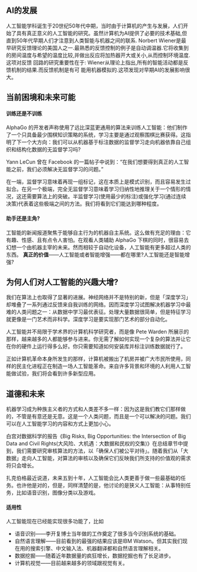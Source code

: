 ## AI的发展
人工智能学科诞生于20世纪50年代中期，当时由于计算机的产生与发展，人们开始了具有真正意义的人工智能的研究。虽然计算机为AI提供了必要的技术基础,但直到50年代早期人们才注意到人类智能与机器之间的联系. Norbert Wiener是最早研究反馈理论的美国人之一.最熟悉的反馈控制的例子是自动调温器.它将收集到的房间温度与希望的温度比较,并做出反应将加热器开大或关小,从而控制环境温度.这项对反馈 回路的研究重要性在于: Wiener从理论上指出,所有的智能活动都是反馈机制的结果.而反馈机制是有可 能用机器模拟的.这项发现对早期AI的发展影响很大。
## 当前困境和未来可能
#### 训练还是不训练
AlphaGo 的开发者声称使用了远比深蓝更通用的算法来训练人工智能：他们制作了一个只具备最少围棋知识策略的系统，学习主要是通过观察围棋比赛获得。这指明了下一个大方向：我们可以从机器基于标注数据的监督学习走向机器依靠自己组织和结构化数据的无监督学习吗?

Yann LeCun 曾在 Facebook 的一篇帖子中说到：“在我们想要得到真正的人工智能之前，我们必须解决无监督学习的问题。”

在一端，监督学习意味着再现一组标记，这在本质上是模式识别，而且容易发生过拟合。在另一个极端，完全无监督学习意味着学习归纳性地推理关于一个情形的情况，这还需要算法上的突破。半监督学习(使用最少的标注)或强化学习(通过连续决策)代表着这些极端之间的方法。我们将看到它们能达到哪种程度。
#### 助手还是主角?
工智能的新闻报道聚焦于能够自主行为的机器自主系统。这么做有充足的理由：它有趣、性感、且有点令人害怕。在观看人类辅助 AlphaGo 下棋的同时，很容易去幻想一个由机器主宰的未来。然而相较于自动化设备，人工智能有更多超过人类的东西。 **真正的价值**——人工智能或者智能增强——都在哪里?人工智能还是智能增强?
## 为何人们对人工智能的兴趣大增?
我们在算法上也取得了显著的进展。神经网络并不是特别的新，但是「深度学习」却堆叠了一系列通过反馈来自我训练的网络。因而深度学习试图解决机器学习中最难的人类问题之一：从数据中学习最优表征。处理大量数据很简单，但是特征学习就更像是一门艺术而非科学。深度学习是要实现那门艺术的部分自动化。

人工智能并不局限于学术界的计算机科学研究者，而是像 Pete Warden 所展示的那样，越来越多的人都能够参与进来。你无需了解如何实现一个复杂的算法并让它在你的硬件上运行得多么好。你只需要知道如何安装库并标注训练数据就行了。

正如计算机革命本身所发生的那样，计算机被搬出了机房并被广大市民所使用，同样的民主化进程正在制造一场人工智能革命。来自许多背景和环境的人利用人工智能做试验，我们将会看到许多新型应用。
## 道德和未来
机器学习成为种族主义者的方式和人类差不多一样：因为这是我们教它们那样做的，不管是有意还是无意。这是一个人类问题，而且是一个可以解决的问题。我们可以在人工智能学习的内容和方式上更加小心。

白宫对数据科学的报告《Big Risks, Big Opportunities: the Intersection of Big Data and Civil Rights(大风险、大机遇：大数据和民权的交集)》在总结章节中提到，我们需要研究审核算法的方法，以「确保人们被公平对待」。随着我们从「大数据」走向人工智能，对算法的审核以及确保它们反映我们所支持的价值观的需求将只会增长。

扎克伯格最近说道，未来五到十年，人工智能会比人类更善于做一些最基础的任务。也许他是对的，但是，同样清楚的是，他讨论的是狭义人工智能：从事特别任务，比如语音识别，图像分类以及游戏。
#### 适用性
人工智能现在已经能实现很多功能了，比如
- 语音识别——李开复博士当年做的工作奠定了很多当今识别系统的基础。
- 自然语言理解——目前看到的最强的结果应该是IBM Watson。但其实我们现在用的搜索引擎、中文输入法、机器翻译都和自然语言理解相关。
- 数据挖掘——随着近年数据量的疯狂增长，数据挖掘也有了长足进步。
- 计算机视觉——目前越来越多的领域跟视觉有关。
